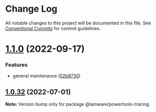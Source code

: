 # Change Log

All notable changes to this project will be documented in this file.
See [Conventional Commits](https://conventionalcommits.org) for commit guidelines.

# [1.1.0](https://github.com/evilkiwi/lamware/compare/@lamware/powertools-tracing@1.0.32...@lamware/powertools-tracing@1.1.0) (2022-09-17)


### Features

* general maintenance ([02b8730](https://github.com/evilkiwi/lamware/commit/02b8730fc776181b6be8c8950e17a186380d975e))





## [1.0.32](https://github.com/evilkiwi/lamware/compare/@lamware/powertools-tracing@1.0.31...@lamware/powertools-tracing@1.0.32) (2022-07-01)

**Note:** Version bump only for package @lamware/powertools-tracing
